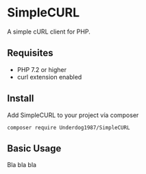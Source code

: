 # SimpleCURL

A simple cURL client for PHP.

## Requisites
- PHP 7.2 or higher
- curl extension enabled



## Install
Add SimpleCURL to your project vía composer

`composer require Underdog1987/SimpleCURL`

## Basic Usage
Bla bla bla
